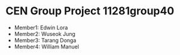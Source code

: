 # CEN Group Project 11281group40

* Member1: Edwin Lora
* Member2: Wuseok Jung
* Member3: Tarang Donga
* Member4: William Manuel
